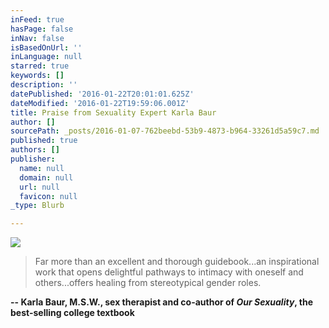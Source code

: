 ```yaml
---
inFeed: true
hasPage: false
inNav: false
isBasedOnUrl: ''
inLanguage: null
starred: true
keywords: []
description: ''
datePublished: '2016-01-22T20:01:01.625Z'
dateModified: '2016-01-22T19:59:06.001Z'
title: Praise from Sexuality Expert Karla Baur
author: []
sourcePath: _posts/2016-01-07-762beebd-53b9-4873-b964-33261d5a59c7.md
published: true
authors: []
publisher:
  name: null
  domain: null
  url: null
  favicon: null
_type: Blurb

---
```

![](https://the-grid-user-content.s3-us-west-2.amazonaws.com/9874a356-470c-4667-a862-d45fb0423b2e.jpg)

> Far more than an excellent and thorough guidebook...an inspirational work that opens delightful pathways to intimacy with oneself and others...offers healing from stereotypical gender roles.

**-- Karla Baur, M.S.W., sex therapist and co-author of _Our Sexuality_, the best-selling college textbook**